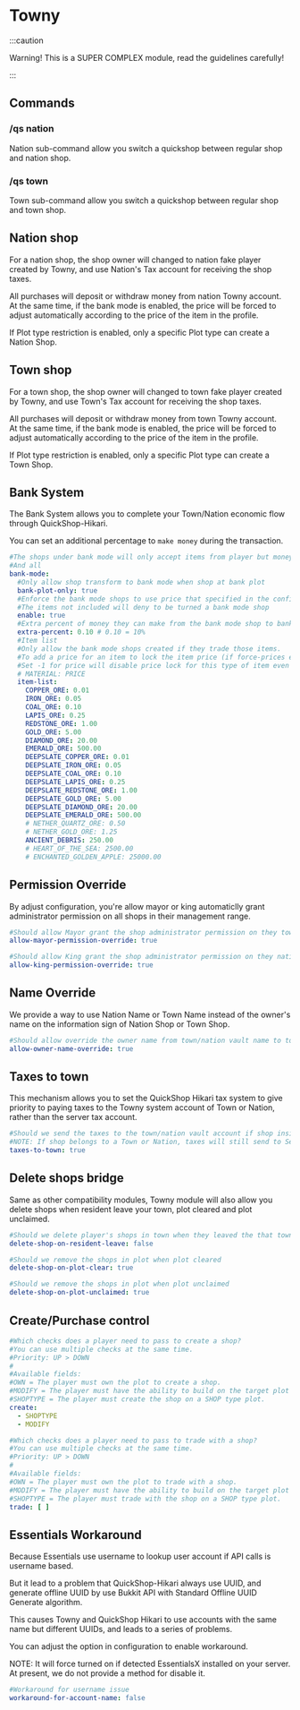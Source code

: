 # Towny

:::caution

Warning! This is a SUPER COMPLEX module, read the guidelines carefully!

:::

## Commands

### /qs nation

Nation sub-command allow you switch a quickshop between regular shop and nation shop.

### /qs town

Town sub-command allow you switch a quickshop between regular shop and town shop.

## Nation shop

For a nation shop, the shop owner will changed to nation fake player created by Towny, and use Nation's Tax account for receiving the shop taxes.

All purchases will deposit or withdraw money from nation Towny account.  
At the same time, if the bank mode is enabled, the price will be forced to adjust automatically according to the price of the item in the profile.

If Plot type restriction is enabled, only a specific Plot type can create a Nation Shop.

## Town shop

For a town shop, the shop owner will changed to town fake player created by Towny, and use Town's Tax account for receiving the shop taxes.

All purchases will deposit or withdraw money from town Towny account.  
At the same time, if the bank mode is enabled, the price will be forced to adjust automatically according to the price of the item in the profile.

If Plot type restriction is enabled, only a specific Plot type can create a Town Shop.

## Bank System

The Bank System allows you to complete your Town/Nation economic flow through QuickShop-Hikari.

You can set an additional percentage to `make money` during the transaction.

```yaml
#The shops under bank mode will only accept items from player but money goes to the town bank account.
#And all
bank-mode:
  #Only allow shop transform to bank mode when shop at bank plot
  bank-plot-only: true
  #Enforce the bank mode shops to use price that specified in the config.
  #The items not included will deny to be turned a bank mode shop
  enable: true
  #Extra percent of money they can make from the bank mode shop to bank account so bank can make money.
  extra-percent: 0.10 # 0.10 = 10%
  #Item list
  #Only allow the bank mode shops created if they trade those items.
  #To add a price for an item to lock the item price (if force-prices enabled)
  #Set -1 for price will disable price lock for this type of item even force-prices turned on.
  # MATERIAL: PRICE
  item-list:
    COPPER_ORE: 0.01
    IRON_ORE: 0.05
    COAL_ORE: 0.10
    LAPIS_ORE: 0.25
    REDSTONE_ORE: 1.00
    GOLD_ORE: 5.00
    DIAMOND_ORE: 20.00
    EMERALD_ORE: 500.00
    DEEPSLATE_COPPER_ORE: 0.01
    DEEPSLATE_IRON_ORE: 0.05
    DEEPSLATE_COAL_ORE: 0.10
    DEEPSLATE_LAPIS_ORE: 0.25
    DEEPSLATE_REDSTONE_ORE: 1.00
    DEEPSLATE_GOLD_ORE: 5.00
    DEEPSLATE_DIAMOND_ORE: 20.00
    DEEPSLATE_EMERALD_ORE: 500.00
    # NETHER_QUARTZ_ORE: 0.50
    # NETHER_GOLD_ORE: 1.25
    ANCIENT_DEBRIS: 250.00
    # HEART_OF_THE_SEA: 2500.00
    # ENCHANTED_GOLDEN_APPLE: 25000.00
```

## Permission Override

By adjust configuration, you're allow mayor or king automaticlly grant administrator permission on all shops in their management range.

```yaml
#Should allow Mayor grant the shop administrator permission on they town.
allow-mayor-permission-override: true

#Should allow King grant the shop administrator permission on they nation.
allow-king-permission-override: true
```

## Name Override

We provide a way to use Nation Name or Town Name instead of the owner's name on the information sign of Nation Shop or Town Shop.

```yaml
#Should allow override the owner name from town/nation vault name to town/nation display name.
allow-owner-name-override: true
```

## Taxes to town

This mechanism allows you to set the QuickShop Hikari tax system to give priority to paying taxes to the Towny system account of Town or Nation, rather than the server tax account.

```yaml
#Should we send the taxes to the town/nation vault account if shop inside a town or nation.
#NOTE: If shop belongs to a Town or Nation, taxes will still send to Server taxes account.
taxes-to-town: true
```

## Delete shops bridge

Same as other compatibility modules, Towny module will also allow you delete shops when resident leave your town, plot cleared and plot unclaimed.

```yaml
#Should we delete player's shops in town when they leaved the that town
delete-shop-on-resident-leave: false

#Should we remove the shops in plot when plot cleared
delete-shop-on-plot-clear: true

#Should we remove the shops in plot when plot unclaimed
delete-shop-on-plot-unclaimed: true
```

## Create/Purchase control

```yaml
#Which checks does a player need to pass to create a shop?
#You can use multiple checks at the same time.
#Priority: UP > DOWN
#
#Available fields:
#OWN = The player must own the plot to create a shop.
#MODIFY = The player must have the ability to build on the target plot to create a shop.
#SHOPTYPE = The player must create the shop on a SHOP type plot.
create:
  - SHOPTYPE
  - MODIFY

#Which checks does a player need to pass to trade with a shop?
#You can use multiple checks at the same time.
#Priority: UP > DOWN
#
#Available fields:
#OWN = The player must own the plot to trade with a shop.
#MODIFY = The player must have the ability to build on the target plot to trade with a shop.
#SHOPTYPE = The player must trade with the shop on a SHOP type plot.
trade: [ ]
```

## Essentials Workaround

Because Essentials use username to lookup user account if API calls is username based.

But it lead to a problem that QuickShop-Hikari always use UUID, and generate offline UUID by use Bukkit API with Standard Offline UUID Generate algorithm.

This causes Towny and QuickShop Hikari to use accounts with the same name but different UUIDs, and leads to a series of problems.

You can adjust the option in configuration to enable workaround.

NOTE: It will force turned on if detected EssentialsX installed on your server.  
At present, we do not provide a method for disable it.

```yaml
#Workaround for username issue
workaround-for-account-name: false
```
